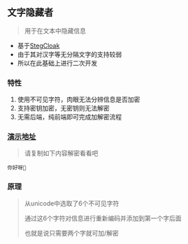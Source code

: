 ## 文字隐藏者

> 用于在文本中隐藏信息

- 基于[StegCloak](https://github.com/KuroLabs/stegcloak)
- 由于其对汉字等无分隔文字的支持较弱
- 所以在此基础上进行二次开发

### 特性

1. 使用不可见字符，肉眼无法分辨信息是否加密
2. 支持密钥加密，无密钥则无法解密
3. 无需后端，纯前端即可完成加解密流程

### [演示地址](http://tools.fzf404.top/text-hider.html)

> 请复制如下内容解密看看吧

```
你‌⁤⁢‍‌⁡‌⁡‍‌⁡⁣⁡‌⁡‌⁡‍⁢⁡‌⁢⁡⁤⁢⁡‌‍⁡⁢⁢‌‍⁢‍⁡⁣‌‍⁡⁡‍⁡‍⁣⁢⁡⁤⁡‍‌⁢⁡⁢⁣⁢⁡‍⁡⁡⁤⁡⁡‍⁢⁢⁢⁢⁢⁡‍‌⁢⁡‌⁡‍⁡⁢‌⁡‍⁣⁡⁢‍⁣⁡⁡‌⁡‌‍‌‍‌‍⁢⁡‍⁡⁢⁢‌⁢⁡⁤‍⁡‍⁢⁡‌⁤⁡⁡‍⁢⁡⁤⁡好呀👋
```

### 原理

> 从unicode中选取了6个不可见字符
> 
> 通过这6个字符对信息进行重新编码并添加到第一个字后面
> 
> 也就是说只需要两个字就可加/解密